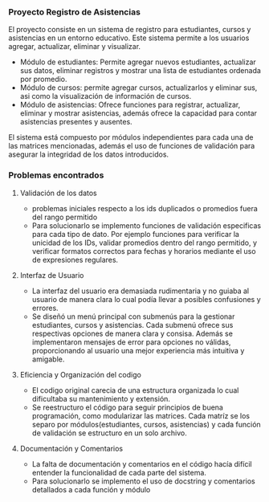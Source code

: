 ### Proyecto Registro de Asistencias

El proyecto consiste en un sistema de registro para estudiantes, cursos y asistencias en un entorno educativo. Este sistema permite a los usuarios agregar, actualizar, eliminar y visualizar.

- Módulo de estudiantes: Permite agregar nuevos estudiantes, actualizar sus datos, eliminar registros y mostrar una lista de estudiantes ordenada por promedio.
- Módulo de cursos: permite agregar cursos, actualizarlos y eliminar sus, asi como la visualización de información de cursos.
- Módulo de asistencias: Ofrece funciones para registrar, actualizar, eliminar y mostrar asistencias, además ofrece la capacidad para contar asistencias presentes y ausentes.

El sistema está compuesto por módulos independientes para cada una de las matrices mencionadas, además el uso de funciones de validación para asegurar la integridad de los datos introducidos.

### Problemas encontrados
1. Validación de los datos
   - problemas iniciales respecto a los ids duplicados o promedios fuera del rango permitido
   - Para solucionarlo se implemento funciones de validación especificas para cada tipo de dato. Por ejemplo funciones para verificar la unicidad de los IDs, validar promedios dentro del rango permitido, y verificar formatos correctos para fechas y horarios mediante el uso de expresiones regulares.
2. Interfaz de Usuario
   - La interfaz del usuario era demasiada rudimentaria y no guiaba al usuario de manera clara lo cual podía llevar a posibles confusiones y errores.
   - Se diseñó un menú principal con submenús para la gestionar estudiantes, cursos y asistencias. Cada submenú ofrece sus respectivas opciones de manera clara y consisa. Además se implementaron mensajes de error para opciones no válidas, proporcionando al usuario una mejor experiencia más intuitiva y amigable.

3. Eficiencia y Organización del codigo
   - El codigo original carecia de una estructura organizada lo cual dificultaba su mantenimiento y extensión.
   - Se reestructuro el código para seguir principios de buena programación, como modularizar las matrices. Cada matríz se los separo por módulos(estudiantes, cursos, asistencias) y cada función de validación se estructuro en un solo archivo.

4. Documentación y Comentarios
   - La falta de documentación y comentarios en el código hacía difícil entender la funcionalidad de cada parte del sistema.
   - Para solucionarlo se implemento el uso de docstring y comentarios detallados a cada función y módulo
